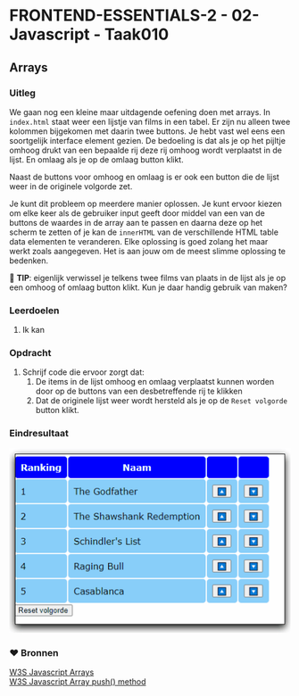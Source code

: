 # FRONTEND-ESSENTIALS-2 - 02-Javascript - Taak010

## Arrays

### Uitleg

We gaan nog een kleine maar uitdagende oefening doen met arrays. In `index.html` staat weer een lijstje van films in een tabel. Er zijn nu alleen twee kolommen bijgekomen met daarin twee buttons. Je hebt vast wel eens een soortgelijk interface element gezien. De bedoeling is dat als je op het pijltje omhoog drukt van een bepaalde rij deze rij omhoog wordt verplaatst in de lijst. En omlaag als je op de omlaag button klikt. 

Naast de buttons voor omhoog en omlaag is er ook een button die de lijst weer in de originele volgorde zet.

Je kunt dit probleem op meerdere manier oplossen. Je kunt ervoor kiezen om elke keer als de gebruiker input geeft door middel van een van de buttons de waardes in de array aan te passen en daarna deze op het scherm te zetten of je kan de `innerHTML` van de verschillende HTML table data elementen te veranderen. Elke oplossing is goed zolang het maar werkt zoals aangegeven. Het is aan jouw om de meest slimme oplossing te bedenken.

:rocket: **TIP**: eigenlijk verwissel je telkens twee films van plaats in de lijst als je op een omhoog of omlaag button klikt. Kun je daar handig gebruik van maken?
### Leerdoelen

1. Ik kan 

### Opdracht

1. Schrijf code die ervoor zorgt dat:
   1. De items in de lijst omhoog en omlaag verplaatst kunnen worden door op de buttons van een desbetreffende rij te klikken
   2. Dat de originele lijst weer wordt hersteld als je op de `Reset volgorde` button klikt.

### Eindresultaat

![Eindresultaat](img/eindresultaat-filmsort.gif)

### :heart: Bronnen

[W3S Javascript Arrays](https://www.w3schools.com/js/js_arrays.asp)  
[W3S Javascript Array push() method](https://www.w3schools.com/jsref/jsref_push.asp)